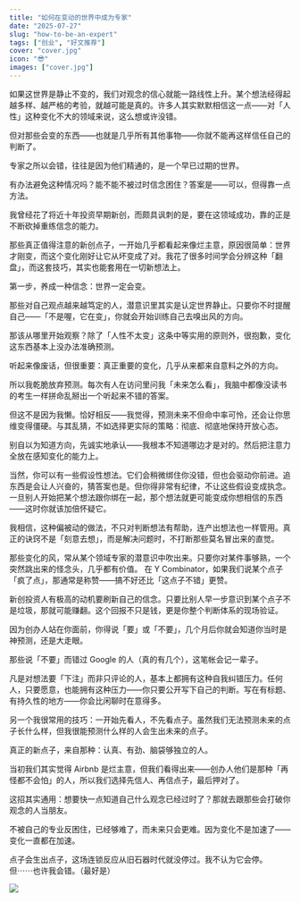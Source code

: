 ```yaml
---
title: "如何在变动的世界中成为专家"
date: "2025-07-27"
slug: "how-to-be-an-expert"
tags: ["创业", "好文推荐"]
cover: "cover.jpg"
icon: "😎"
images: ["cover.jpg"]
---
```

如果这世界是静止不变的，我们对观念的信心就能一路线性上升。某个想法经得起越多样、越严格的考验，就越可能是真的。许多人其实默默相信这一点——对「人性」这种变化不大的领域来说，这么想或许没错。



但对那些会变的东西——也就是几乎所有其他事物——你就不能再这样信任自己的判断了。



专家之所以会错，往往是因为他们精通的，是一个早已过期的世界。



有办法避免这种情况吗？能不能不被过时信念困住？答案是——可以，但得靠一点方法。



我曾经花了将近十年投资早期新创，而颇具讽刺的是，要在这领域成功，靠的正是不断砍掉重练信念的能力。



那些真正值得注意的新创点子，一开始几乎都看起来像烂主意，原因很简单：世界才刚变，而这个变化刚好让它从坏变成了对。我花了很多时间学会分辨这种「翻盘」，而这套技巧，其实也能套用在一切新想法上。



第一步，养成一种信念：世界一定会变。



那些对自己观点越来越笃定的人，潜意识里其实是认定世界静止。只要你不时提醒自己——「不是喔，它在变」，你就会开始训练自己去嗅出风的方向。



那该从哪里开始观察？除了「人性不太变」这条中等实用的原则外，很抱歉，变化这东西基本上没办法准确预测。



听起来像废话，但很重要：真正重要的变化，几乎从来都来自意料之外的方向。



所以我乾脆放弃预测。每次有人在访问里问我「未来怎么看」，我脑中都像没读书的考生一样拼命乱掰出一个听起来不错的答案。



但这不是因为我懒。恰好相反——我觉得，预测未来不但命中率可怜，还会让你思维变得僵硬。与其乱猜，不如选择更实际的策略：彻底、彻底地保持开放心态。



别自以为知道方向，先诚实地承认——我根本不知道哪边才是对的。然后把注意力全放在感知变化的能力上。



当然，你可以有一些假设性想法。它们会稍微绑住你没错，但也会驱动你前进。追东西是会让人兴奋的，猜答案也是。但你得非常有纪律，不让这些假设变成执念。
一旦别人开始把某个想法跟你绑在一起，那个想法就更可能变成你想相信的东西——这时你就该加倍怀疑它。



我相信，这种偏被动的做法，不只对判断想法有帮助，连产出想法也一样管用。真正的诀窍不是「刻意去想」，而是解决问题时，不打断那些莫名冒出来的直觉。



那些变化的风，常从某个领域专家的潜意识中吹出来。只要你对某件事够熟，一个突然跳出来的怪念头，几乎都有价值。
在 Y Combinator，如果我们说某个点子「疯了点」，那通常是称赞——搞不好还比「这点子不错」更赞。



新创投资人有极高的动机要刷新自己的信念。只要比别人早一步意识到某个点子不是垃圾，那就可能赚翻。这个回报不只是钱，更是你整个判断体系的现场验证。



因为创办人站在你面前，你得说「要」或「不要」，几个月后你就会知道你当时是神预测，还是大走眼。



那些说「不要」而错过 Google 的人（真的有几个），这笔帐会记一辈子。



凡是对想法要「下注」而非只评论的人，基本上都拥有这种自我纠错压力。任何人，只要愿意，也能拥有这种压力——你只要公开写下自己的判断。写在有标题、有持久性的地方——你会比闲聊时在意得多。



另一个我很常用的技巧：一开始先看人，不先看点子。虽然我们无法预测未来的点子长什么样，但我很能预测什么样的人会生出未来的点子。



真正的新点子，来自那种：认真、有劲、脑袋够独立的人。



当初我们其实觉得 Airbnb 是烂主意，但我们看得出来——创办人他们是那种「再怪都不会怕」的人，所以我们选择先信人、再信点子，最后押对了。



这招其实通用：想要快一点知道自己什么观念已经过时了？那就去跟那些会打破你观念的人当朋友。



不被自己的专业反困住，已经够难了，而未来只会更难。因为变化不是加速了——变化一直都在加速。



点子会生出点子，这场连锁反应从旧石器时代就没停过。我不认为它会停。
但⋯⋯也许我会错。（最好是）




![](https://prod-files-secure.s3.us-west-2.amazonaws.com/112d0858-5090-4d34-a606-b75eb8d65fd2/46476355-9cf3-4e99-9b7a-3531bc426380/1000202064.png?X-Amz-Algorithm=AWS4-HMAC-SHA256&X-Amz-Content-Sha256=UNSIGNED-PAYLOAD&X-Amz-Credential=ASIAZI2LB466ZFI2IFZD%2F20251009%2Fus-west-2%2Fs3%2Faws4_request&X-Amz-Date=20251009T184348Z&X-Amz-Expires=3600&X-Amz-Security-Token=IQoJb3JpZ2luX2VjEEMaCXVzLXdlc3QtMiJIMEYCIQDLowAQzRlCkWVc2a9%2FTyxbHdCDR%2FzLCi6R%2B2xW3ZEQawIhAMEyEpg2R%2Bjds3GzSRoXL9GPzd%2BQpeGRI74A353MT82LKogECNz%2F%2F%2F%2F%2F%2F%2F%2F%2F%2FwEQABoMNjM3NDIzMTgzODA1IgyY9b0V%2B4mX27IUKlIq3AOpeHSkCD7%2FIpDwwR1r4tIt1CpfrClE9KSHt%2B7JdKuszxi3fX%2BDX6AvIqfzjPWzi9VMm4ODxj2grC5oeqy1%2B%2FV0akaRDGW8zKZ5FCvt9rOtMcheOeTgb%2BOIR1SIzmXt%2B9pJyCM1cebWYNcry4RjicBf0q6dox1yQEl0svWKv%2FECfI5hYpmBwJ4QIpSsBX4m8lVq%2F34H%2BQK1vsqEppAZ2wWWbuMngZPVxmL6uLg4wXpJi90OqEEfTzusCNTMTf9zt%2FxKgVsPlJpKLzj6xdTY%2FIzc3aepPVs18vmnDrODXjznE01OBylyQrtkEnhniYi7r4R01C2RNbOoeqX5zcB6lMGlBWqz71VNyQFuGDRR2DMOq%2BgWvJ%2FBNpvir2W2CEEwBFN%2FCk0g1ofKkBc8XnY1osYsg5LN0LefwlBXzdZU9McVIjJbD%2Bk6a6ILekNS%2FIDW6BU5lPnlt3nlLBSNs1zocRD%2B1%2FesZ88cxRYElAZ%2Bm9CTvTDov03%2Bh4yUcTWqata%2FSk2v9z83svwPVfjrrjOWm1pb9JCIi5LP1GwyN%2F6%2F5NnlY6mjsUwUnjcs%2BxEuKUdl5EbX0SyYk88i0KkZDoP%2BT6%2FWakskg9FA2ODu7yvowkqazIugSUj2oKtZn5sXdzDJg6DHBjqkATD8ZENy2qCMj80F6KoxZU3r85TVR0zpjJmpv8%2FO0x1KSq5RoAMzmyTKUWHcmZqkQRbZb5OVy9ZgbvdMIms5ciFddR4GL%2By4binXazS5KXIdx2sSeMMnaKtNJFFoGXl25mQmzORCiMQ4AyrX8JkpNqjreAk76gD857zKBPBYr1k%2B7a4Mn1BSL60qwTWDfEywLXSDMX3QvjC1m6zunj1RxnL%2BoQdQ&X-Amz-Signature=08b7b0e49d1d89c9f4987870f5741765f61b4f755d102f0e6ed082f5e7f95e58&X-Amz-SignedHeaders=host&x-amz-checksum-mode=ENABLED&x-id=GetObject)

